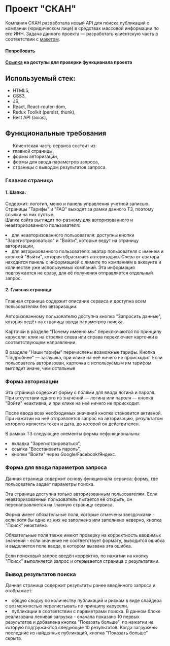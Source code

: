 <h1>Проект "СКАН"</h1>

Компания СКАН разработала новый API для поиска публикаций о компании (юридическом лице) в средствах массовой информации по его ИНН. 
Задача данного проекта — разработать клиентскую часть в соответствии с <a href="https://www.figma.com/file/u3MOjzYnTnirz712GrLbFv/%D0%9C%D0%B0%D0%BA%D0%B5%D1%82-%D0%A1%D0%9A%D0%90%D0%9D">макетом</a>.

<h4><a href="https://suananetta.github.io/scan-project/">Попробовать</a></h4>
<h4><a href="https://docs.google.com/spreadsheets/d/16sXmrKf--J-5F7AMwMNCpRVZovQmTsvF_tcDoFm1en8/edit?usp=sharing">Ссылка</a> на доступы для проверки функцианала проекта</h4>

<h2>Используемый стек:</h2>
<ul>
<li>HTML5,</li>
<li>CSS3,</li>
<li>JS,</li>
<li>React, React-router-dom,</li>
<li>Redux Toolkit (persist, thunk),</li>
<li>Rest API (axios),</li>
</ul>

<h2>Функциональные требования</h2>
<ul>Клиентская часть сервиса состоит из:
<li>главной страницы,</li>
<li>формы авторизации,</li>
<li>формы для ввода параметров запроса,</li>
<li>страницы с выводом результатов запроса.</li>
</ul>

<h3>Главная страница</h3>
<h4>1. Шапка:</h4>
<p>Содержит: логотип, меню и панель управления учетной записью. Страницы "Тарифы" и "FAQ" выходят за рамки данного ТЗ, поэтому ссылки на них пустые.<br>
Шапка сайта выглядит по-разному для авторизованного и неавторизованного пользователя:</p>
<li>для неавторизованного пользователя: доступны кнопки "Зарегистрироваться" и "Войти", которые ведут на страницу авторизации,</li>
<li>для авторизованного пользователя: аватар пользователя с именем и кнопкой "Выйти", которая сбрасывает авторизацию. Слева от аватара находится панель с информацией о лимите по компаниям в аккаунте и количестве уже используемых компаний. Эта информация подгружается не сразу, для её получения отправляется отдельный запрос.</li>
<h4>2. Главная страница:</h4>
<p>Главная страница содержит описание сервиса и доступна всем пользователям без авторизации.</p>
<p>Авторизованному пользователю доступна кнопка "Запросить данные", которая ведёт на страницу ввода параметров поиска. </p>
<p>Карточки в разделе "Почему именно мы" переключаются по принципу карусели: клик на стрелке слева или справа переключает карточки в соответствующем направлении.</p>
<p>В разделе "Наши тарифы" перечислены возможные тарифы. Кнопка "Подробнее" — заглушка, при клике на неё ничего не происходит.
Если пользователь авторизован, карточка с используемым им тарифом выглядит иначе, чем остальные</p>

<h3>Форма авторизации</h3>
<p>Эта страница содержит форму с полями для ввода логина и пароля. При отсутствии одного из значений — логина или пароля — кнопка "Войти" неактивна, и при клике на неё ничего не происходит.</p>
<p>После ввода всех необходимых значений кнопка становится активной. При нажатии на неё отправляется запрос на авторизацию, результатом которого является токен и дата, до которой он действителен.</p>
<p>В рамках ТЗ следующие элементы формы нефункциональны:</p>
<li>вкладка "Зарегистрироваться",</li>
<li>ссылка "Восстановить пароль",</li>
<li>кнопки "Войти" через Google/Facebook/Яндекс.</li>

<h3>Форма для ввода параметров запроса</h3>
<p>Данная страница содержит основу функционала сервиса: форму, где пользователь задаёт параметры поиска.</p>
<p>Эта страница доступна только авторизованным пользователям. Если неавторизованный пользователь пытается её открыть, он перенаправляется на главную страницу сервиса.</p>
<p>Форма имеет обязательные поля, которые отмечены звездочками - если хотя бы одно из них не заполнено или заполнено неверно, кнопка "Поиск" неактивна.</p>
<p>Обязательные поля также имеют проверку на корректность вводимых значений - если значение не соответствует формату, выводится ошибка и выделяется поле ввода, в котором вызвана эта ошибка. </p>
<p>Если поисковый запрос введён корректно, по нажатии на кнопку "Поиск" выполняется запрос и открывается страница с результатами.</p>

<h3>Вывод результатов поиска</h3>
<p>Данная страница содержит результаты ранее введённого запроса и отображает:</p>
<li>общую сводку по количеству публикаций и рискам в виде слайдера с возможностью перелистывать по принципу карусели,</li>
<li>публикации в соответствии с параметрами поиска. В данном блоке реализована ленивая загрузка -  сначала показано 10 первых результатов и добавлена кнопка "Показать больше", по нажатии на которую подгружаются следующие 10 результатов. Когда загружены последние из найденных публикаций, кнопка "Показать больше" скрыта.</li>
